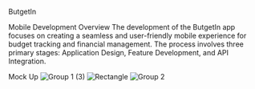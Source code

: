 ButgetIn

Mobile Development Overview
The development of the ButgetIn app focuses on creating a seamless and user-friendly mobile experience for budget tracking and financial management. The process involves three primary stages: Application Design, Feature Development, and API Integration.

Mock Up
![Group 1 (3)](https://github.com/user-attachments/assets/e7f1b060-8757-4775-9357-6a59cb0b1541)
![Rectangle](https://github.com/user-attachments/assets/ca2ecb8d-1cb1-4c53-960c-2d68ab54fcb5)
![Group 2](https://github.com/user-attachments/assets/711de9fe-3594-435e-b169-b50ea3968cae)

